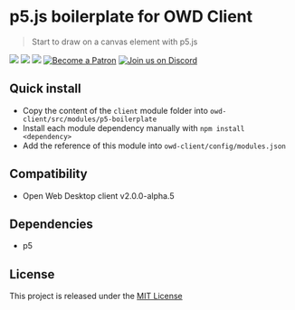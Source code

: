 # p5.js boilerplate for OWD Client
> Start to draw on a canvas element with p5.js

<p>
    <a href="LICENSE"><img src="https://img.shields.io/badge/license-MIT-green.svg" /></a>
    <a href="https://github.com/owdproject/owd-client"><img src="https://img.shields.io/badge/owd-client-3A9CB6" /></a>
    <a href="https://github.com/topics/owd-modules"><img src="https://img.shields.io/badge/owd-modules-888" /></a>
    <a href="https://hacklover.net/patreon"><img src="https://img.shields.io/badge/become-a%20patron-orange" alt="Become a Patron" /></a>
    <a href="https://hacklover.net/discord"><img src="https://img.shields.io/badge/chat-on%20discord-7289da.svg" alt="Join us on Discord" /></a>
</p>

## Quick install
- Copy the content of the `client` module folder into `owd-client/src/modules/p5-boilerplate`
- Install each module dependency manually with `npm install <dependency>`
- Add the reference of this module into `owd-client/config/modules.json`

## Compatibility
- Open Web Desktop client v2.0.0-alpha.5

## Dependencies
- p5

## License
This project is released under the [MIT License](LICENSE)